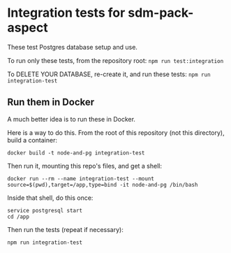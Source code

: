 # Integration tests for sdm-pack-aspect

These test Postgres database setup and use.

To run only these tests, from the repository root: `npm run test:integration`

To DELETE YOUR DATABASE, re-create it, and run these tests: `npm run integration-test`

## Run them in Docker

A much better idea is to run these in Docker.

Here is a way to do this.
From the root of this repository (not this directory), build a container:

`docker build -t node-and-pg integration-test`

Then run it, mounting this repo's files, and get a shell:

`docker run --rm --name integration-test --mount source=$(pwd),target=/app,type=bind -it node-and-pg /bin/bash`

Inside that shell, do this once:

```
service postgresql start
cd /app
```

Then run the tests (repeat if necessary):
 
`npm run integration-test`
